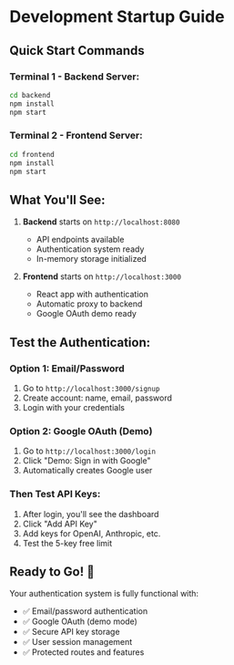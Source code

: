 # Development Startup Guide

## Quick Start Commands

### Terminal 1 - Backend Server:
```bash
cd backend
npm install
npm start
```

### Terminal 2 - Frontend Server:
```bash
cd frontend
npm install
npm start
```

## What You'll See:

1. **Backend** starts on `http://localhost:8080`
   - API endpoints available
   - Authentication system ready
   - In-memory storage initialized

2. **Frontend** starts on `http://localhost:3000`
   - React app with authentication
   - Automatic proxy to backend
   - Google OAuth demo ready

## Test the Authentication:

### Option 1: Email/Password
1. Go to `http://localhost:3000/signup`
2. Create account: name, email, password
3. Login with your credentials

### Option 2: Google OAuth (Demo)
1. Go to `http://localhost:3000/login`
2. Click "Demo: Sign in with Google"
3. Automatically creates Google user

### Then Test API Keys:
1. After login, you'll see the dashboard
2. Click "Add API Key"
3. Add keys for OpenAI, Anthropic, etc.
4. Test the 5-key free limit

## Ready to Go! 🚀

Your authentication system is fully functional with:
- ✅ Email/password authentication
- ✅ Google OAuth (demo mode)
- ✅ Secure API key storage
- ✅ User session management
- ✅ Protected routes and features